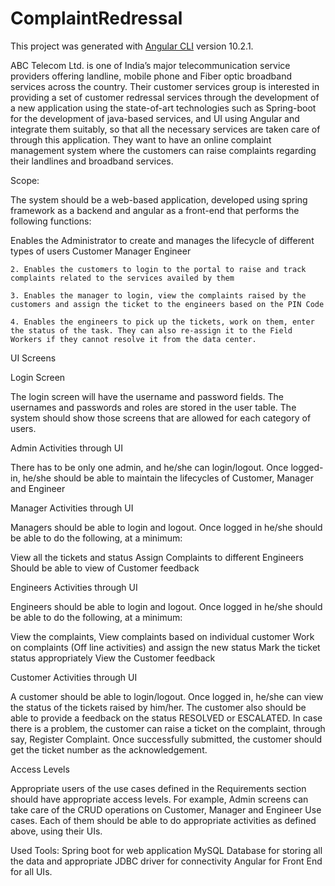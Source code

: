 # ComplaintRedressal

This project was generated with [Angular CLI](https://github.com/angular/angular-cli) version 10.2.1.

ABC Telecom Ltd. is one of India’s major telecommunication service providers offering landline, mobile phone and Fiber optic broadband services across the country. Their customer services group is interested in providing a set of customer redressal services through the development of a new application using the state-of-art technologies such as Spring-boot for the development of java-based services, and UI using Angular and integrate them suitably, so that all the necessary services are taken care of through this application. They want to have an online complaint management system where the customers can raise complaints regarding their landlines and broadband services.

Scope:

The system should be a web-based application, developed using spring framework as a backend and angular as a front-end that performs the following functions:

Enables the Administrator to create and manages the lifecycle of different types of users
Customer
Manager
Engineer
     
    2. Enables the customers to login to the portal to raise and track complaints related to the services availed by them

    3. Enables the manager to login, view the complaints raised by the customers and assign the ticket to the engineers based on the PIN Code

    4. Enables the engineers to pick up the tickets, work on them, enter the status of the task. They can also re-assign it to the Field Workers if they cannot resolve it from the data center.


UI Screens

Login Screen

The login screen will have the username and password fields. The usernames and passwords and roles are stored in the user table. The system should show those screens that are allowed for each category of users.

 

Admin Activities through UI

There has to be only one admin, and he/she can login/logout. Once logged-in, he/she should be able to maintain the lifecycles of Customer, Manager and Engineer

 

Manager Activities through UI

Managers should be able to login and logout. Once logged in he/she should be able to do the following, at a minimum:

View all the tickets and status
Assign Complaints to different Engineers
Should be able to view of Customer feedback
 

Engineers Activities through UI

Engineers should be able to login and logout. Once logged in he/she should be able to do the following, at a minimum:

View the complaints,
View complaints based on individual customer
Work on complaints (Off line activities) and assign the new status
Mark the ticket status appropriately
View the Customer feedback
 

Customer Activities through UI

A customer should be able to login/logout. Once logged in, he/she can view the status of the tickets raised by him/her. The customer also should be able to provide a feedback on the status RESOLVED or ESCALATED. In case there is a problem, the customer can raise a ticket on the complaint, through say, Register Complaint. Once successfully submitted, the customer should get the ticket number as the acknowledgement.

 

Access Levels

Appropriate users of the use cases defined in the Requirements section should have appropriate access levels. For example, Admin screens can take care of the CRUD operations on Customer, Manager and Engineer Use cases. Each of them should be able to do appropriate activities as defined above, using their UIs.


Used Tools:
Spring boot for web application
MySQL Database for storing all the data and appropriate JDBC driver for connectivity
Angular for Front End for all UIs.


